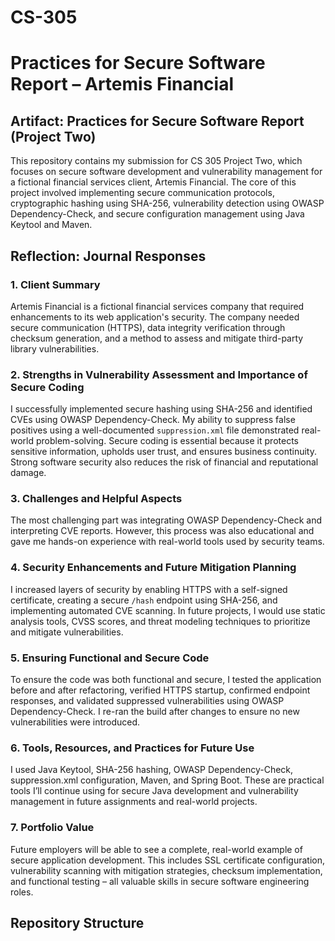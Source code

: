 # CS-305
# Practices for Secure Software Report – Artemis Financial

## Artifact: Practices for Secure Software Report (Project Two)

This repository contains my submission for CS 305 Project Two, which focuses on secure software development and vulnerability management for a fictional financial services client, Artemis Financial. The core of this project involved implementing secure communication protocols, cryptographic hashing using SHA-256, vulnerability detection using OWASP Dependency-Check, and secure configuration management using Java Keytool and Maven.

## Reflection: Journal Responses

### 1. Client Summary
Artemis Financial is a fictional financial services company that required enhancements to its web application's security. The company needed secure communication (HTTPS), data integrity verification through checksum generation, and a method to assess and mitigate third-party library vulnerabilities.

### 2. Strengths in Vulnerability Assessment and Importance of Secure Coding
I successfully implemented secure hashing using SHA-256 and identified CVEs using OWASP Dependency-Check. My ability to suppress false positives using a well-documented `suppression.xml` file demonstrated real-world problem-solving. Secure coding is essential because it protects sensitive information, upholds user trust, and ensures business continuity. Strong software security also reduces the risk of financial and reputational damage.

### 3. Challenges and Helpful Aspects
The most challenging part was integrating OWASP Dependency-Check and interpreting CVE reports. However, this process was also educational and gave me hands-on experience with real-world tools used by security teams.

### 4. Security Enhancements and Future Mitigation Planning
I increased layers of security by enabling HTTPS with a self-signed certificate, creating a secure `/hash` endpoint using SHA-256, and implementing automated CVE scanning. In future projects, I would use static analysis tools, CVSS scores, and threat modeling techniques to prioritize and mitigate vulnerabilities.

### 5. Ensuring Functional and Secure Code
To ensure the code was both functional and secure, I tested the application before and after refactoring, verified HTTPS startup, confirmed endpoint responses, and validated suppressed vulnerabilities using OWASP Dependency-Check. I re-ran the build after changes to ensure no new vulnerabilities were introduced.

### 6. Tools, Resources, and Practices for Future Use
I used Java Keytool, SHA-256 hashing, OWASP Dependency-Check, suppression.xml configuration, Maven, and Spring Boot. These are practical tools I’ll continue using for secure Java development and vulnerability management in future assignments and real-world projects.

### 7. Portfolio Value
Future employers will be able to see a complete, real-world example of secure application development. This includes SSL certificate configuration, vulnerability scanning with mitigation strategies, checksum implementation, and functional testing – all valuable skills in secure software engineering roles.

## Repository Structure

